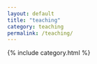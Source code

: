 ```yaml
---
layout: default
title: "teaching"
category: teaching
permalink: /teaching/
---
```


{% include category.html %}
